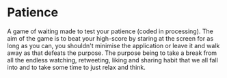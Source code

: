 # Patience
A game of waiting made to test your patience (coded in processing). The aim of the game is to beat your high-score by staring at the screen for as long as you can, you shouldn't minimise the application or leave it and walk away as that defeats the purpose. The purpose being to take a break from all the endless watching, retweeting, liking and sharing habit that we all fall into and to take some time to just relax and think.
